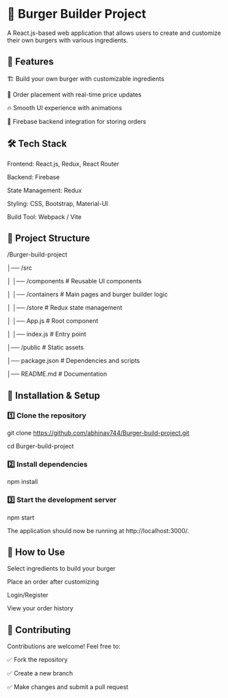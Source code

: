 # 🍔 Burger Builder Project

A React.js-based web application that allows users to create and customize their own burgers with various ingredients.



## 🚀 Features

🏗️ Build your own burger with customizable ingredients

🛒 Order placement with real-time price updates

🔥 Smooth UI experience with animations

💾 Firebase backend integration for storing orders


## 🛠 Tech Stack

Frontend: React.js, Redux, React Router

Backend: Firebase 

State Management: Redux

Styling: CSS, Bootstrap, Material-UI

Build Tool: Webpack / Vite

## 📁 Project Structure



/Burger-build-project

│── /src

│   │── /components     # Reusable UI components

│   │── /containers     # Main pages and burger builder logic

│   │── /store          # Redux state management

│   │── App.js          # Root component

│   │── index.js        # Entry point

│── /public            # Static assets

│── package.json       # Dependencies and scripts

│── README.md          # Documentation

## 🚀 Installation & Setup

### 1️⃣ Clone the repository



git clone https://github.com/abhinav744/Burger-build-project.git

cd Burger-build-project

### 2️⃣ Install dependencies



npm install

### 3️⃣ Start the development server



npm start

The application should now be running at http://localhost:3000/.



## 🔧 How to Use

Select ingredients to build your burger

Place an order after customizing

Login/Register

View your order history

## 📌 Contributing

Contributions are welcome! Feel free to:

✅ Fork the repository

✅ Create a new branch

✅ Make changes and submit a pull request






